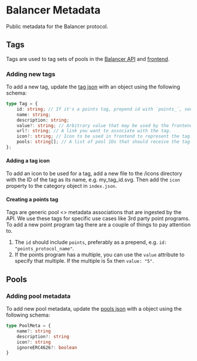 # Balancer Metadata

Public metadata for the Balancer protocol.

## Tags

Tags are used to tag sets of pools in the [Balancer API](https://github.com/balancer/backend) and [frontend](https://github.com/balancer/frontend-monorepo).

### Adding new tags

To add a new tag, update the [tag json](https://github.com/balancer/metadata/blob/main/pools/tag/index.json) with an object using the following schema:

```ts
type Tag = {
    id: string; // If it's a points tag, prepend id with `points_`, see existing tags for examples.
    name: string;
    description: string;
    value?: string; // Arbitrary value that may be used by the frontend to provide more context, e.g. points multiples for points tags.
    url?: string; // A link you want to associate with the tag.
    icon?: string; // Icon to be used in frontend to represent the tag. Should be a relative path, see existing tags for examples.
    pools: string[]; // A list of pool IDs that should receive the tag.
};
```

#### Adding a tag icon

To add an icon to be used for a tag, add a new file to the /icons directory with
the ID of the tag as its name, e.g. my_tag_id.svg. Then add the
`icon` property to the category object in `index.json`.

#### Creating a points tag

Tags are generic pool <> metadata associations that are ingested by the API. We use these tags for specific use cases like 3rd party point programs. To add a new point program tag there are a couple of things to pay attention to.

1. The `id` should include `points`, preferably as a prepend, e.g. `id: "points_protocol_name"`.
2. If the points program has a multiple, you can use the `value` attribute to specify that multiple. If the multiple is 5x then `value: "5"`.

## Pools

### Adding pool metadata

To add new pool metadata, update the [pools
json](https://github.com/balancer/metadata/blob/main/pools/index.json) with a
object using the following schema:

```ts
type PoolMeta = {
    name?: string
    description?: string
    icon?: string
    ignoreERC4626?: boolean
}
